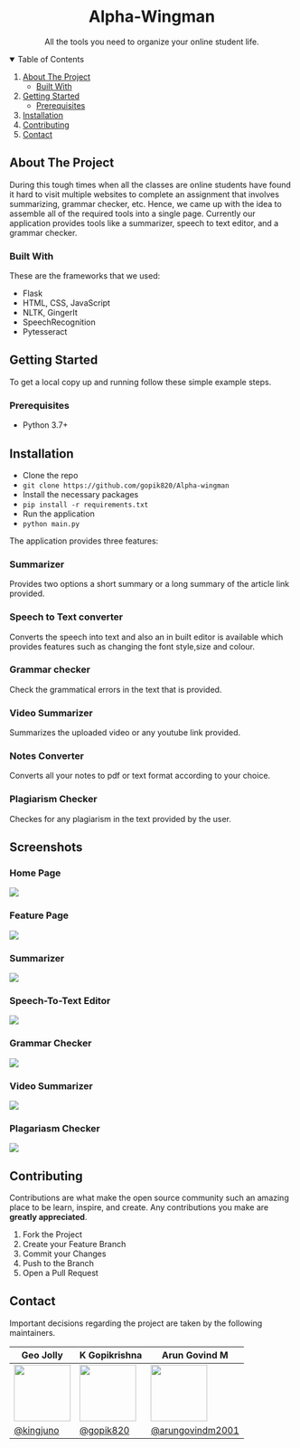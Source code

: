 <p align="center">
  
  <h1 align="center">Alpha-Wingman</h3>

  <p align="center">
    All the tools you need to organize your online student life.</p> 
</p>

<!-- TABLE OF CONTENTS -->
<details open="open">
  <summary>Table of Contents</summary>
  <ol>
    <li>
      <a href="#about-the-project">About The Project</a>
      <ul>
        <li><a href="#built-with">Built With</a></li>
      </ul>
    </li>
    <li>
      <a href="#getting-started">Getting Started</a>
      <ul>
        <li><a href="#prerequisites">Prerequisites</a></li>
      </ul>
    </li>
    <li><a href="#installation">Installation</a></li>
    <li><a href="#contributing">Contributing</a></li>
    <li><a href="#contact">Contact</a></li>
  </ol>
</details>

## About The Project

During this tough times when all the classes are online students have found it hard to visit multiple websites to complete an assignment that involves summarizing, grammar checker, etc. Hence, we came up with the idea to assemble all of the required tools into a single page. Currently our application provides tools like a summarizer, speech to text editor, and a grammar checker.

### Built With

These are the frameworks that we used:

- Flask
- HTML, CSS, JavaScript
- NLTK, GingerIt
- SpeechRecognition
- Pytesseract

<!-- GETTING STARTED -->

## Getting Started

To get a local copy up and running follow these simple example steps.

### Prerequisites

- Python 3.7+

<!-- USAGE EXAMPLES -->

## Installation

- Clone the repo
- `git clone https://github.com/gopik820/Alpha-wingman`
- Install the necessary packages
- `pip install -r requirements.txt`
- Run the application
- `python main.py`

The application provides three features:

### Summarizer

Provides two options a short summary or a long summary of the article link provided.

### Speech to Text converter

Converts the speech into text and also an in built editor is available which provides features such as changing the font style,size and colour.

### Grammar checker

Check the grammatical errors in the text that is provided.

### Video Summarizer

Summarizes the uploaded video or any youtube link provided.

### Notes Converter

Converts all your notes to pdf or text format according to your choice.

### Plagiarism Checker

Checkes for any plagiarism in the text provided by the user.

## Screenshots

### Home Page

<img src="website/static/screenshots/Screenshot from 2021-08-15 16-02-12.png">

### Feature Page

<img src="website/static/screenshots/Screenshot from 2021-08-15 16-03-32.png">

### Summarizer

<img src="website/static/screenshots/Screenshot from 2021-08-15 16-03-54.png">

### Speech-To-Text Editor

<img src="website/static/screenshots/Screenshot from 2021-08-15 16-04-14.png">

### Grammar Checker

<img src="website/static/screenshots/Screenshot from 2021-08-15 16-04-27.png">

### Video Summarizer

<img src="website/static/screenshots/Screenshot from 2021-08-15 16-04-38.png">

### Plagariasm Checker

<img src="website/static/screenshots/Screenshot from 2021-08-15 16-05-04.png">

<!-- CONTRIBUTING -->

## Contributing

Contributions are what make the open source community such an amazing place to be learn, inspire, and create. Any contributions you make are **greatly appreciated**.

1. Fork the Project
2. Create your Feature Branch
3. Commit your Changes
4. Push to the Branch
5. Open a Pull Request

<!-- CONTACT -->

## Contact

Important decisions regarding the project are taken by the following maintainers.

| Geo Jolly                                                                                    | K Gopikrishna                                                                                | Arun Govind M                                                                                |
| -------------------------------------------------------------------------------------------- | -------------------------------------------------------------------------------------------- | -------------------------------------------------------------------------------------------- |
| <img  height="100"  width="100"  src="https://avatars.githubusercontent.com/u/69108486?v=4"> | <img  height="100"  width="100"  src="https://avatars.githubusercontent.com/u/73281663?v=4"> | <img  height="100"  width="100"  src="https://avatars.githubusercontent.com/u/67337602?v=4"> |
| [@kingjuno](https://github.com/kingjuno)                                                     | [@gopik820](https://github.com/gopik820)                                                     | [@arungovindm2001](https://github.com/arungovindm2001)                                       |

<!-- MARKDOWN LINKS & IMAGES -->
<!-- https://www.markdownguide.org/basic-syntax/#reference-style-links -->

[product-screenshot]: https://challengepost-s3-challengepost.netdna-ssl.com/photos/production/software_photos/001/563/749/datas/gallery.jpg
